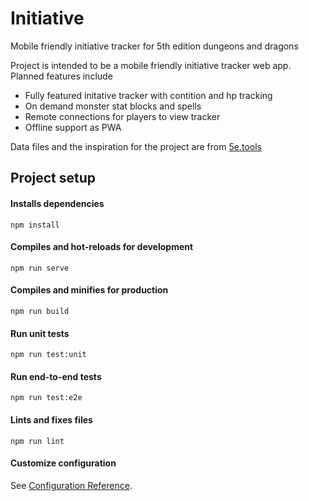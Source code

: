 # Initiative
Mobile friendly initiative tracker for 5th edition dungeons and dragons

Project is intended to be a mobile friendly initiative tracker web app.
Planned features include
- Fully featured initative tracker with contition and hp tracking
- On demand monster stat blocks and spells
- Remote connections for players to view tracker
- Offline support as PWA

Data files and the inspiration for the project are from [5e.tools](https://github.com/TheGiddyLimit/TheGiddyLimit.github.io)

## Project setup
#### Installs dependencies
```
npm install
```
#### Compiles and hot-reloads for development
```
npm run serve
```
#### Compiles and minifies for production
```
npm run build
```
#### Run unit tests
```
npm run test:unit
```
#### Run end-to-end tests
```
npm run test:e2e
```
#### Lints and fixes files
```
npm run lint
```
#### Customize configuration
See [Configuration Reference](https://cli.vuejs.org/config/).
